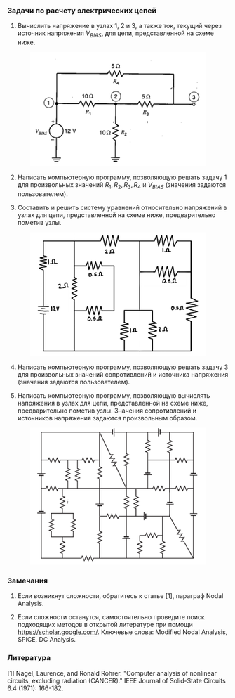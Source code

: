 ### Задачи по расчету электрических цепей

1.	Вычислить напряжение в узлах 1, 2 и 3, а также ток, текущий через источник 
напряжения $V_{BIAS}$, для цепи, представленной на схеме ниже.

<p align="center">
  <img src="../images/cirim1.png" width=400>
</p>

2.	Написать компьютерную программу, позволяющую решать задачу 1 для 
произвольных значений $R_1, R_2, R_3, R_4$ и $V_{BIAS}$ (значения задаются 
пользователем).

3.	Составить и решить систему уравнений относительно напряжений в узлах для 
цепи, представленной на схеме ниже, предварительно пометив узлы.

<p align="center">
  <img src="../images/cirim2.png" width=400>
</p>

4.	Написать компьютерную программу, позволяющую решать задачу 3 для 
произвольных значений сопротивлений и источника напряжения (значения задаются 
пользователем).

5.	Написать компьютерную программу, позволяющую вычислять напряжения в узлах 
для цепи, представленной на схеме ниже, предварительно пометив узлы. Значения 
сопротивлений и источников напряжения задаются произвольным образом.

<p align="center">
  <img src="../images/cirim3.png" width=400>
</p>


### Замечания

1. Если возникнут сложности, обратитесь к статье [1], параграф Nodal Analysis.

2.	Если сложности останутся, самостоятельно проведите поиск подходящих методов 
в открытой литературе при помощи https://scholar.google.com/. Ключевые слова: 
Modified Nodal Analysis, SPICE, DC Analysis.

### Литература

[1] Nagel, Laurence, and Ronald Rohrer. "Computer analysis of nonlinear 
circuits, excluding radiation (CANCER)." IEEE Journal of Solid-State Circuits 
6.4 (1971): 166-182.